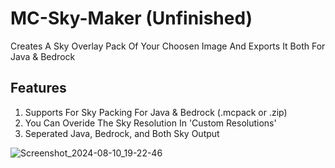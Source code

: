 # MC-Sky-Maker (Unfinished)
Creates A Sky Overlay Pack Of Your Choosen Image And Exports It Both For Java & Bedrock


## Features

1. Supports For Sky Packing For Java & Bedrock (.mcpack or .zip)
2. You Can Overide The Sky Resolution In 'Custom Resolutions' 
4. Seperated Java, Bedrock, and Both Sky Output

![Screenshot_2024-08-10_19-22-46](https://github.com/user-attachments/assets/84079ede-8d6d-489f-beb2-c459c7aa0290)
